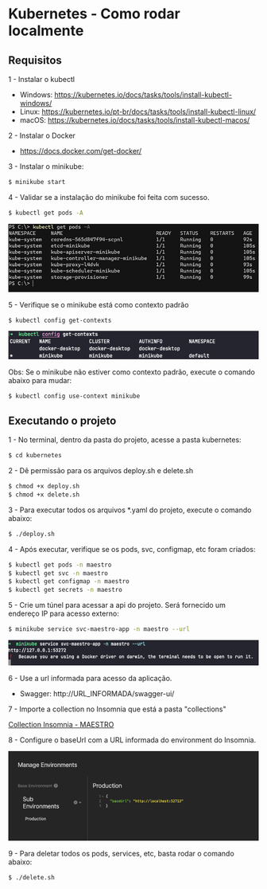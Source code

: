 # Kubernetes - Como rodar localmente

## Requisitos

1 - Instalar o kubectl

  - Windows: https://kubernetes.io/docs/tasks/tools/install-kubectl-windows/
  - Linux: https://kubernetes.io/pt-br/docs/tasks/tools/install-kubectl-linux/
  - macOS: https://kubernetes.io/docs/tasks/tools/install-kubectl-macos/

2 - Instalar o Docker 

  - https://docs.docker.com/get-docker/

3 - Instalar o minikube:

```bash
$ minikube start
```

4 - Validar se a instalação do minikube foi feita com sucesso.

```bash
$ kubectl get pods -A
```
![Alt text](documentation/kubernetes/images/image.png)

5 - Verifique se o minikube está como contexto padrão

```bash
$ kubectl config get-contexts
```
![Alt text](documentation/kubernetes/images/image-1.png)

Obs: Se o minikube não estiver como contexto padrão, execute o comando abaixo para mudar:

```bash
$ kubectl config use-context minikube
```

## Executando o projeto

1 - No terminal, dentro da pasta do projeto, acesse a pasta kubernetes:

```bash
$ cd kubernetes
```
2 - Dê permissão para os arquivos deploy.sh e delete.sh

```bash
$ chmod +x deploy.sh
$ chmod +x delete.sh
```

3 - Para executar todos os arquivos *.yaml do projeto, execute o comando abaixo:

```bash
$ ./deploy.sh
```
4 - Após executar, verifique se os pods, svc, configmap, etc foram criados:

```bash
$ kubectl get pods -n maestro
$ kubectl get svc -n maestro
$ kubectl get configmap -n maestro
$ kubectl get secrets -n maestro
```
5 - Crie um túnel para acessar a api do projeto. Será fornecido um endereço IP para
acesso externo:

```bash
$ minikube service svc-maestro-app -n maestro --url
```

![Alt text](documentation/kubernetes/images/image-2.png)

6 - Use a url informada para acesso da aplicação.

- Swagger: http://URL_INFORMADA/swagger-ui/

7 - Importe a collection no Insomnia que está a pasta "collections"

[Collection Insomnia - MAESTRO](documentation/collections/maestro-tech-challenge.json)

8 - Configure o baseUrl com a URL informada do environment do Insomnia.

![Alt text](documentation/kubernetes/images/image-3.png)

9 - Para deletar todos os pods, services, etc, basta rodar o comando abaixo:

```bash
$ ./delete.sh
```